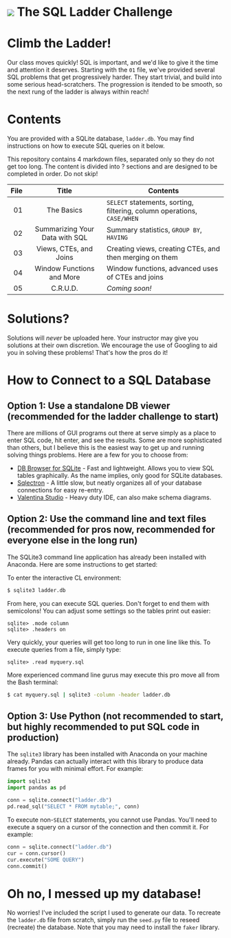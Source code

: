 # ![](https://ga-dash.s3.amazonaws.com/production/assets/logo-9f88ae6c9c3871690e33280fcf557f33.png) The SQL Ladder Challenge

# Climb the Ladder!
Our class moves quickly! SQL is important, and we'd like to give it the time and attention it deserves. Starting with the `01` file, we've provided several SQL problems that get progressively harder. They start trivial, and build into some serious head-scratchers. The progression is itended to be smooth, so the next rung of the ladder is always within reach!

# Contents
You are provided with a SQLite database, `ladder.db`. You may find instructions on how to execute SQL queries on it below.

This repository contains 4 markdown files, separated only so they do not get too long. The content is divided into ? sections and are designed to be completed in order. Do not skip!

| File | Title | Contents |
| ---: | :---: | --- |
| 01 | The Basics | `SELECT` statements, sorting, filtering, column operations, `CASE/WHEN` |
| 02 | Summarizing Your Data with SQL | Summary statistics, `GROUP BY`, `HAVING` |
| 03 | Views, CTEs, and Joins | Creating views, creating CTEs, and then merging on them |
| 04 | Window Functions and More | Window functions, advanced uses of CTEs and joins |
| 05 | C.R.U.D. | _Coming soon!_ |

# Solutions?
Solutions will _never_ be uploaded here. Your instructor may give you solutions at their own discretion. We encourage the use of Googling to aid you in solving these problems! That's how the pros do it!

# How to Connect to a SQL Database
## Option 1: Use a standalone DB viewer (recommended for the ladder challenge to start)
There are millions of GUI programs out there at serve simply as a place to enter SQL code, hit enter, and see the results. Some are more sophisticated than others, but I believe this is the easiest way to get up and running solving things problems. Here are a few for you to choose from:

* [DB Browser for SQLite](https://sqlitebrowser.org) - Fast and lightweight. Allows you to view SQL tables graphically. As the name implies, only good for SQLite databases.
* [Sqlectron](https://sqlectron.github.io) - A little slow, but neatly organizes all of your database connections for easy re-entry.
* [Valentina Studio](https://valentina-db.com/en/valentina-studio-overview) - Heavy duty IDE, can also make schema diagrams.

## Option 2: Use the command line and text files (recommended for pros now, recommended for everyone else in the long run)
The SQLite3 command line application has already been installed with Anaconda. Here are some instructions to get started:

To enter the interactive CL environment:

```bash
$ sqlite3 ladder.db
```

From here, you can execute SQL queries. Don't forget to end them with semicolons! You can adjust some settings so the tables print out easier:

```
sqlite> .mode column
sqlite> .headers on
```

Very quickly, your queries will get too long to run in one line like this. To execute queries from a file, simply type:

```
sqlite> .read myquery.sql
```

More experienced command line gurus may execute this pro move all from the Bash terminal:

```bash
$ cat myquery.sql | sqlite3 -column -header ladder.db
```

## Option 3: Use Python (not recommended to start, but highly recommended to put SQL code in production)
The `sqlite3` library has been installed with Anaconda on your machine already. Pandas can actually interact with this library to produce data frames for you with minimal effort. For example:

```python
import sqlite3
import pandas as pd

conn = sqlite.connect("ladder.db")
pd.read_sql("SELECT * FROM mytable;", conn)
```

To execute non-`SELECT` statements, you cannot use Pandas. You'll need to execute a squery on a cursor of the connection and then commit it. For example:

```python
conn = sqlite.connect("ladder.db")
cur = conn.cursor()
cur.execute("SOME QUERY")
conn.commit()
```
# Oh no, I messed up my database!
No worries! I've included the script I used to generate our data. To recreate the `ladder.db` file from scratch, simply run the `seed.py` file to reseed (recreate) the database. Note that you may need to install the `faker` library.
